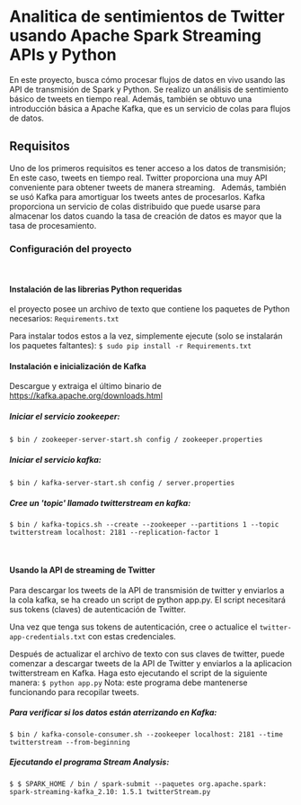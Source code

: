 # Analitica de sentimientos de Twitter  usando Apache Spark Streaming APIs y Python

En este proyecto, busca cómo procesar flujos de datos en vivo usando las API de transmisión de Spark y Python. Se realizo un análisis de sentimiento básico de tweets en tiempo real. Además, también se obtuvo una introducción básica a Apache Kafka, que es un servicio de colas para flujos de datos.

## Requisitos
Uno de los primeros requisitos es tener acceso a los datos de transmisión; En este caso, tweets en tiempo real. Twitter proporciona una muy
API conveniente para obtener tweets de  manera streaming.
 
Además, también se usó Kafka para amortiguar los tweets antes de procesarlos. Kafka proporciona un servicio de colas distribuido que puede usarse para almacenar los datos cuando la tasa de creación de datos es mayor que la tasa de procesamiento. 

### Configuración del proyecto
 
#### Instalación de las librerias Python requeridas
el proyecto posee  un archivo de texto que contiene los paquetes de Python necesarios: `Requirements.txt`

Para instalar todos estos a la vez, simplemente ejecute (solo se instalarán los paquetes faltantes):
`$ sudo pip install -r Requirements.txt`
 
#### Instalación e inicialización de Kafka
Descargue y extraiga el último binario de https://kafka.apache.org/downloads.html

##### Iniciar el servicio zookeeper:
`$ bin / zookeeper-server-start.sh config / zookeeper.properties`
 
##### Iniciar el servicio kafka:
`$ bin / kafka-server-start.sh config / server.properties`
 
##### Cree un 'topic' llamado twitterstream en kafka:
`$ bin / kafka-topics.sh --create --zookeeper --partitions 1 --topic twitterstream localhost: 2181 --replication-factor 1`

 
#### Usando la API de streaming de Twitter
Para descargar los tweets de la API de transmisión de twitter y enviarlos a la cola kafka, se ha creado un script de python
app.py. El script necesitará sus tokens (claves) de autenticación de Twitter.

Una vez que tenga sus tokens de autenticación, cree o actualice el `twitter-app-credentials.txt` con estas credenciales.

Después de actualizar el archivo de texto con sus claves de twitter, puede comenzar a descargar tweets de la API de Twitter y enviarlos a la aplicacion twitterstream en Kafka. Haga esto ejecutando el script de la siguiente manera:
`$ python app.py`
Nota: este programa debe mantenerse funcionando para recopilar tweets.
 
##### Para verificar si los datos están aterrizando en Kafka:
`$ bin / kafka-console-consumer.sh --zookeeper localhost: 2181 --time twitterstream --from-beginning`

##### Ejecutando el programa Stream Analysis:
`$ $ SPARK_HOME / bin / spark-submit --paquetes org.apache.spark: spark-streaming-kafka_2.10: 1.5.1 twitterStream.py`